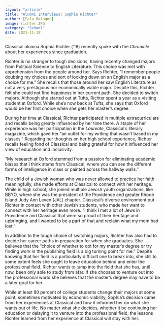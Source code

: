 ```yaml
---
layout: "article"
title: "Alumni Interviews: Sophia Richter"
author: [Fola Balogun]
image: richter.JPG
category: "School"
date: 2021-11-19
---
```


Classical alumna Sophia Richter (‘18) recently spoke with the *Chronicle* about her experiences since graduation.

Richter is no stranger to tough decisions, having recently changed majors from Political Science to English Literature. This choice was met with apprehension from the people around her. Says Richter, “I remember people doubting my choices and sort of looking down on an English major as a choice for me.” She recalls that those around her saw English Literature as not a very prestigious nor economically viable major. Despite this, Richter felt she could not find happiness in her current path. She decided to switch majors. Although she started out at Tufts, Richter spent a year as a visiting student at Oxford. While she’s now back at Tufts, she says that Oxford would be her first choice when she gets her master’s degree. 

During her time at Classical, Richter participated in multiple extracurriculars and recalls being greatly influenced by her time there. A staple of her experience was her participation in the *Laureate*, Classical’s literary magazine, which gave her “an outlet for my writing that wasn't based in my classes.” Regarding her thoughts on her high school experience, Richter recalls feeling fond of Classical and being grateful for how it influenced her view of education and inclusivity. 

“My research at Oxford stemmed from a passion for eliminating academic biases that I think stems from Classical, where you can see the different forms of intelligence in class or painted across the hallway walls.”

The child of a Jewish woman who was never allowed to practice her faith meaningfully, she made efforts at Classical to connect with her heritage. While in high school, she joined multiple Jewish youth organizations, like BBYO, where she was the president of the Providence and greater Rhode Island Judy Ann Leven (JAL) chapter. Classical’s diverse environment put Richter in contact with other Jewish students, who made her want to connect with her heritage even more. “I think I met a lot of Jews in Providence and Classical that were so proud of their heritage and upbringing, and I wanted to be a part of that and reclaim what my mom had lost.”

In addition to the tough choice of switching majors, Richter has also had to decide her career paths in preparation for when she graduates. She believes that the “choice of whether to opt for my master’s degree or try finding work in the publishing field is a big turning point for me.” Despite knowing that her field is a particularly difficult one to break into, she still to some extent feels she ought to leave education behind and enter the professional field. Richter wants to jump into the field that she has, until now, been only able to study from afar. If she chooses to venture out into the professional world she believes that the master’s degree may have to be a later goal for her.  

While at least 80 percent of college students change their majors at some point, sometimes motivated by economic viability, Sophia’s decision came from her experiences at Classical and how it informed her on what she wants out of life. No matter what she decides, whether it be continuing her education or delaying it to venture into the professional field, the lessons Richter learned from her experience at Classical will stay with her.
